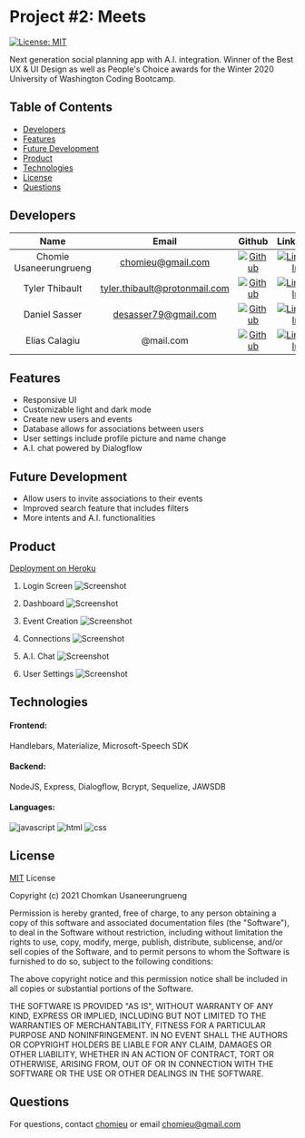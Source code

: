 # Project #2: Meets
[![License: MIT](https://img.shields.io/badge/License-MIT-yellow.svg)](https://choosealicense.com/licenses/mit/)

Next generation social planning app with A.I. integration. Winner of the Best UX & UI Design as well as People's Choice awards for the Winter 2020 University of Washington Coding Bootcamp.

## Table of Contents
* [Developers](#developers)
* [Features](#features)
* [Future Development](#'future-development')
* [Product](#product)
* [Technologies](#technologies)
* [License](#license)
* [Questions](#questions)

## Developers
| Name | Email  | Github  | LinkedIn |
| :--: | :----: | :-----: | :------: |
| Chomie Usaneerungrueng | chomieu@gmail.com | [![Github](https://i.imgur.com/1c0aVK2.png)](https://github.com/chomieu) | [![LinkedIn](https://i.imgur.com/mtOoqnh.png)](https://www.linkedin.com/in/chomieu/) |
| Tyler Thibault | tyler.thibault@protonmail.com | [![Github](https://i.imgur.com/1c0aVK2.png)](https://github.com/Tbone8098) | [![LinkedIn](https://i.imgur.com/mtOoqnh.png)](https://www.linkedin.com/in/tyler-thibault-a4404178/) |
| Daniel Sasser | desasser79@gmail.com | [![Github](https://i.imgur.com/1c0aVK2.png)](https://github.com/) | [![LinkedIn](https://i.imgur.com/mtOoqnh.png)](https://www.linkedin.com/in/) |
| Elias Calagiu | @mail.com | [![Github](https://i.imgur.com/1c0aVK2.png)](https://github.com/) | [![LinkedIn](https://i.imgur.com/mtOoqnh.png)](https://www.linkedin.com/in/) |

## Features
* Responsive UI
* Customizable light and dark mode
* Create new users and events
* Database allows for associations between users 
* User settings include profile picture and name change
* A.I. chat powered by Dialogflow

## Future Development
* Allow users to invite associations to their events
* Improved search feature that includes filters
* More intents and A.I. functionalities

## Product
[Deployment on Heroku](https://uw-meets.herokuapp.com/)

1. Login Screen
![Screenshot](https://i.imgur.com/tcIoVIe.png)

2. Dashboard
![Screenshot](https://i.imgur.com/CbgzOT2.png)

3. Event Creation
![Screenshot](https://i.imgur.com/4Ede66M.png)

4. Connections
![Screenshot](https://i.imgur.com/Y0wZJvK.png)

5. A.I. Chat
![Screenshot](https://i.imgur.com/0Ssk7qL.png)

6. User Settings
![Screenshot](https://i.imgur.com/lZZPkrn.png)

## Technologies
#### Frontend: 
Handlebars, Materialize, Microsoft-Speech SDK
#### Backend: 
NodeJS, Express, Dialogflow, Bcrypt, Sequelize, JAWSDB
#### Languages:
![javascript](https://img.shields.io/badge/javascript-97.4%25-yellow)
![html](https://img.shields.io/badge/handlebars-<1.7%25-blue)
![css](https://img.shields.io/badge/css-<0.9%25-red)

## License
[MIT](https://choosealicense.com/licenses/mit/) License

Copyright (c) 2021 Chomkan Usaneerungrueng

Permission is hereby granted, free of charge, to any person obtaining a copy of this software and associated documentation files (the "Software"), to deal in the Software without restriction, including without limitation the rights to use, copy, modify, merge, publish, distribute, sublicense, and/or sell copies of the Software, and to permit persons to whom the Software is furnished to do so, subject to the following conditions:

The above copyright notice and this permission notice shall be included in all copies or substantial portions of the Software.

THE SOFTWARE IS PROVIDED "AS IS", WITHOUT WARRANTY OF ANY KIND, EXPRESS OR IMPLIED, INCLUDING BUT NOT LIMITED TO THE WARRANTIES OF MERCHANTABILITY, FITNESS FOR A PARTICULAR PURPOSE AND NONINFRINGEMENT. IN NO EVENT SHALL THE AUTHORS OR COPYRIGHT HOLDERS BE LIABLE FOR ANY CLAIM, DAMAGES OR OTHER LIABILITY, WHETHER IN AN ACTION OF CONTRACT, TORT OR OTHERWISE, ARISING FROM, OUT OF OR IN CONNECTION WITH THE SOFTWARE OR THE USE OR OTHER DEALINGS IN THE SOFTWARE.

## Questions
For questions, contact [chomieu](https://github.com/chomieu) or email chomieu@gmail.com
